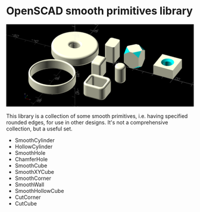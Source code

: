 # OpenSCAD smooth primitives library

<p align="center"><img alt="Thread demo image" src="./images/smooth_prim.png"></p>

This library is a collection of some smooth primitives, i.e. having specified
rounded edges, for use in other designs.  It's not a comprehensive collection,
but a useful set.

* SmoothCylinder
* HollowCylinder
* SmoothHole
* ChamferHole
* SmoothCube
* SmoothXYCube
* SmoothCorner
* SmoothWall
* SmoothHollowCube
* CutCorner
* CutCube


